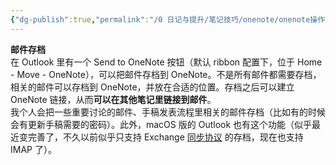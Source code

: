 ```yaml
---
{"dg-publish":true,"permalink":"/0 日记与提升/笔记技巧/onenote/onenote操作技巧/onenote邮件存档/","title":"onenote邮件存档"}
---
```



**邮件存档**  
在 Outlook 里有一个 Send to OneNote 按钮（默认 ribbon 配置下，位于 Home - Move - OneNote），可以把邮件存档到 OneNote。不是所有邮件都需要存档，相关的邮件可以存档到 OneNote，并放在合适的位置。存档之后可以建立 OneNote 链接，从而**可以在其他笔记里链接到邮件**。  
我个人会把一些重要讨论的邮件、手稿发表流程里相关的邮件存档（比如有的时候会有更新手稿需要的密码）。此外，macOS 版的 Outlook 也有这个功能（似乎最近变完善了，不久以前似乎只支持 Exchange [同步协议](https://www.zhihu.com/search?q=%E5%90%8C%E6%AD%A5%E5%8D%8F%E8%AE%AE&search_source=Entity&hybrid_search_source=Entity&hybrid_search_extra=%7B%22sourceType%22%3A%22answer%22%2C%22sourceId%22%3A1525594474%7D) 的存档，现在也支持 IMAP 了）。